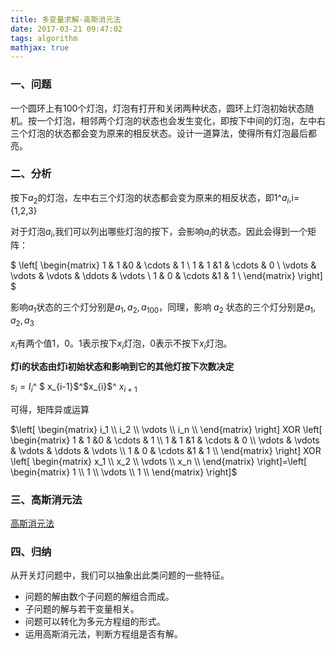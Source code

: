 ```yaml
---
title: 多变量求解-高斯消元法
date: 2017-03-21 09:47:02
tags: algorithm
mathjax: true
---
```


### 一、问题

一个圆环上有100个灯泡，灯泡有打开和关闭两种状态，圆环上灯泡初始状态随机。按一个灯泡，相邻两个灯泡的状态也会发生变化，即按下中间的灯泡，左中右三个灯泡的状态都会变为原来的相反状态。设计一道算法，使得所有灯泡最后都亮。

### 二、分析

按下$a_2$的灯泡，左中右三个灯泡的状态都会变为原来的相反状态，即1^$a_i,$i={1,2,3}

对于灯泡$a_i$,我们可以列出哪些灯泡的按下，会影响$a_i$的状态。因此会得到一个矩阵：

$ \left[
\begin{matrix}
1      & 1   &0  & \cdots & 1     \\
 1      & 1  &1    & \cdots & 0      \\
 \vdots & \vdots & \vdots & \ddots & \vdots \\
 1      & 0    & \cdots &1  & 1      \\
\end{matrix}
\right]​$ 

影响$a_1$状态的三个灯分别是$a_1,a_2,a_{100}$，同理，影响 $a_2$ 状态的三个灯分别是$a_1,a_2,a_3$

$x_i$有两个值1，0。1表示按下$x_i$灯泡，0表示不按下$x_i$灯泡。

**灯i的状态由灯i初始状态和影响到它的其他灯按下次数决定**

$s_i=I_i​$  ^ $ x_{i-1}​$^$x_{i}​$^ $x_{i+1}​$

可得，矩阵异或运算

$\left[
\begin{matrix}
i_1    \\
 i_2  \\
 \vdots \\
 i_n \\
\end{matrix}
\right] XOR \left[
\begin{matrix}
1      & 1   &0  & \cdots & 1     \\
 1      & 1  &1    & \cdots & 0      \\
 \vdots & \vdots & \vdots & \ddots & \vdots \\
 1      & 0    & \cdots &1  & 1      \\
\end{matrix}
\right] XOR \left[
\begin{matrix}
x_1    \\
 x_2  \\
 \vdots \\
 x_n \\
\end{matrix}
\right]=\left[
\begin{matrix}
1    \\
 1  \\
 \vdots \\
 1 \\
\end{matrix}
\right]$ 



### 三、高斯消元法

[高斯消元法](https://zh.wikipedia.org/wiki/%E9%AB%98%E6%96%AF%E6%B6%88%E5%8E%BB%E6%B3%95)



### 四、归纳

从开关灯问题中，我们可以抽象出此类问题的一些特征。

* 问题的解由数个子问题的解组合而成。
* 子问题的解与若干变量相关。
* 问题可以转化为多元方程组的形式。
* 运用高斯消元法，判断方程组是否有解。